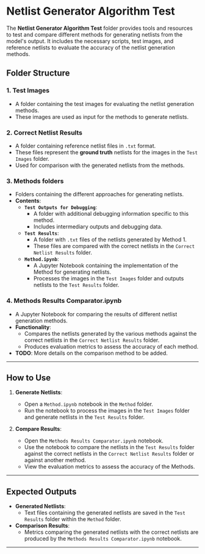 # **Netlist Generator Algorithm Test**

The **Netlist Generator Algorithm Test** folder provides tools and resources to test and compare different methods for generating netlists from the model's output. It includes the necessary scripts, test images, and reference netlists to evaluate the accuracy of the netlist generation methods.

## **Folder Structure**

### **1. Test Images**
- A folder containing the test images for evaluating the netlist generation methods.
- These images are used as input for the methods to generate netlists.

### **2. Correct Netlist Results**
- A folder containing reference netlist files in `.txt` format.
- These files represent the **ground truth** netlists for the images in the `Test Images` folder.
- Used for comparison with the generated netlists from the methods.

### **3. Methods folders**
- Folders containing the different approaches for generating netlists.
- **Contents**:
  - **`Test Outputs for Debugging`**:
    - A folder with additional debugging information specific to this method.
    - Includes intermediary outputs and debugging data.
  - **`Test Results`**:
    - A folder with `.txt` files of the netlists generated by Method 1.
    - These files are compared with the correct netlists in the `Correct Netlist Results` folder.
  - **`Method.ipynb`**:
    - A Jupyter Notebook containing the implementation of the Method for generating netlists.
    - Processes the images in the `Test Images` folder and outputs netlists to the `Test Results` folder.
  
### **4. Methods Results Comparator.ipynb**
- A Jupyter Notebook for comparing the results of different netlist generation methods.
- **Functionality**:
  - Compares the netlists generated by the various methods against the correct netlists in the `Correct Netlist Results` folder.
  - Produces evaluation metrics to assess the accuracy of each method.
- **TODO**: More details on the comparison method to be added.
---

## **How to Use**

1. **Generate Netlists**:
   - Open a `Method.ipynb` notebook in the `Method` folder.
   - Run the notebook to process the images in the `Test Images` folder and generate netlists in the `Test Results` folder.

2. **Compare Results**:
   - Open the `Methods Results Comparator.ipynb` notebook.
   - Use the notebook to compare the netlists in the `Test Results` folder against the correct netlists in the `Correct Netlist Results` folder or against another method.
   - View the evaluation metrics to assess the accuracy of the Methods.

---

## **Expected Outputs**

- **Generated Netlists**:
  - Text files containing the generated netlists are saved in the `Test Results` folder within the `Method` folder.
- **Comparison Results**:
  - Metrics comparing the generated netlists with the correct netlists are produced by the `Methods Results Comparator.ipynb` notebook.

---

